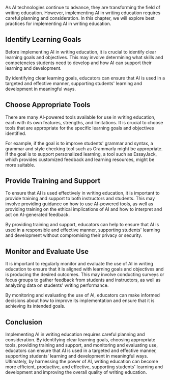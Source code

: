 

As AI technologies continue to advance, they are transforming the field of writing education. However, implementing AI in writing education requires careful planning and consideration. In this chapter, we will explore best practices for implementing AI in writing education.

Identify Learning Goals
-----------------------

Before implementing AI in writing education, it is crucial to identify clear learning goals and objectives. This may involve determining what skills and competencies students need to develop and how AI can support their learning and development.

By identifying clear learning goals, educators can ensure that AI is used in a targeted and effective manner, supporting students' learning and development in meaningful ways.

Choose Appropriate Tools
------------------------

There are many AI-powered tools available for use in writing education, each with its own features, strengths, and limitations. It is crucial to choose tools that are appropriate for the specific learning goals and objectives identified.

For example, if the goal is to improve students' grammar and syntax, a grammar and style checking tool such as Grammarly might be appropriate. If the goal is to support personalized learning, a tool such as EssayJack, which provides customized feedback and learning resources, might be more suitable.

Provide Training and Support
----------------------------

To ensure that AI is used effectively in writing education, it is important to provide training and support to both instructors and students. This may involve providing guidance on how to use AI-powered tools, as well as providing training on the ethical implications of AI and how to interpret and act on AI-generated feedback.

By providing training and support, educators can help to ensure that AI is used in a responsible and effective manner, supporting students' learning and development without compromising their privacy or security.

Monitor and Evaluate Use
------------------------

It is important to regularly monitor and evaluate the use of AI in writing education to ensure that it is aligned with learning goals and objectives and is producing the desired outcomes. This may involve conducting surveys or focus groups to gather feedback from students and instructors, as well as analyzing data on students' writing performance.

By monitoring and evaluating the use of AI, educators can make informed decisions about how to improve its implementation and ensure that it is achieving its intended goals.

Conclusion
----------

Implementing AI in writing education requires careful planning and consideration. By identifying clear learning goals, choosing appropriate tools, providing training and support, and monitoring and evaluating use, educators can ensure that AI is used in a targeted and effective manner, supporting students' learning and development in meaningful ways. Ultimately, by harnessing the power of AI, writing education can become more efficient, productive, and effective, supporting students' learning and development and improving the overall quality of writing education.


